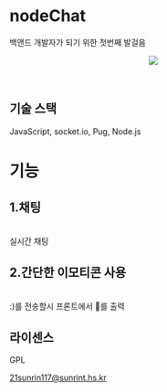 # nodeChat
<p align="justify">
  백앤드 개발자가 되기 위한 첫번째 발걸음
</p>

<p align="center">

<img src="https://github.com/user-attachments/assets/ce20da24-cd64-416c-82af-cf0301234b7e">

</p>
<br>

## 기술 스택

JavaScript, socket.io, Pug, Node.js
<br>

# 기능
## 1.채팅
&nbsp; <br>
실시간 채팅

## 2.간단한 이모티콘 사용
<br>
:)를 전송할시 프론트에서 🙂를 출력

## 라이센스
GPL
<br>

21sunrin117@sunrint.hs.kr
